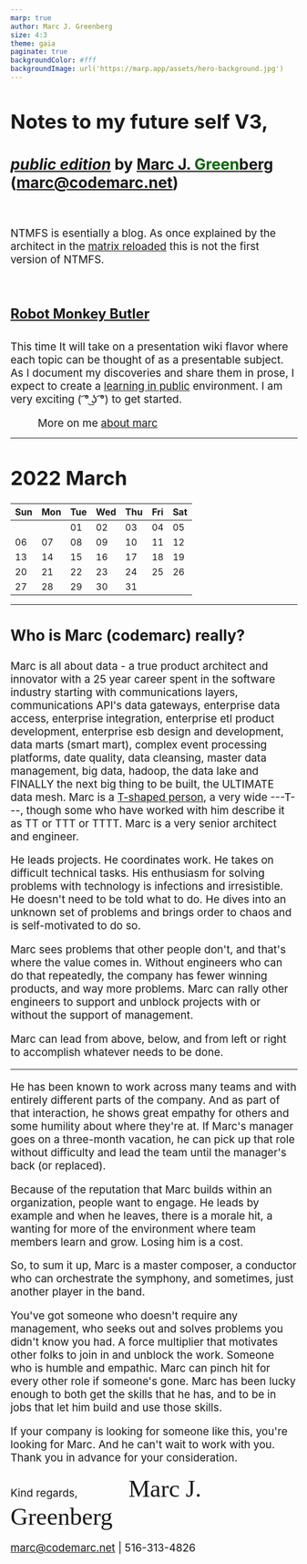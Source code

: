 ```yaml
---
marp: true
author: Marc J. Greenberg
size: 4:3
theme: gaia
paginate: true
backgroundColor: #fff
backgroundImage: url('https://marp.app/assets/hero-background.jpg')
---
```

<style>
  section {
   font-family: 'Roboto', 'Segoe UI', 'Liberation Sans', 'Helvetica', 'Arial', sans-serif;}
  h1 {font-size:26pt;}
  h2 {font-size:22pt;}  
  h3 {font-size:20pt;}
  h4 {font-size:18pt;}
  p {font-size:14pt;}
  footer {font-size:14pt;text-indent:48px}
</style>

# Notes to my future self V3, 
### [_public edition_][swyx] by [Marc J. <span style="color:darkgreen;">Green</span>berg](mailto:marc@codemarc.net) (marc@codemarc.net)

<br/>

NTMFS is esentially a blog. As once explained by the architect in the [matrix reloaded][2] this is not the first version of NTMFS.  

<br/>

#### [Robot Monkey Butler][1]

This time It will take on a presentation wiki flavor where each topic can be thought of as a presentable subject. As I document my discoveries and share them in prose, I expect to create a [learning in public][swyx] environment. I am very exciting ( ͡° ͜ʖ ͡°) to get started.

<footer>More on me <a href="#about">about marc</a></footer>

---

# 2022 March

| Sun | Mon | Tue | Wed | Thu | Fri | Sat |
| --- | --- | --- | --- | --- | --- | --- |
|     |     | 01  | 02  | 03  | 04  | 05  |
| 06  | 07  | 08  | 09  | 10  | 11  | 12  |
| 13  | 14  | 15  | 16  | 17  | 18  | 19  |
| 20  | 21  | 22  | 23  | 24  | 25  | 26  |
| 27  | 28  | 29  | 30  | 31  |     |     |


---

### Who is Marc (codemarc) really?  <a id='about'></a>

Marc is all about data - a true product architect and innovator with a 25 year career spent in the software industry starting with communications layers, communications API's data gateways, enterprise data access, enterprise integration, enterprise etl product development, enterprise esb design and development, data marts (smart mart), complex event processing platforms, date quality, data cleansing, master data management, big data, hadoop, the data lake and FINALLY the next big thing to be built, the ULTIMATE data mesh. Marc is a [T-shaped person][3], a very wide ---T---, though some who have worked with him describe it as TT or TTT or TTTT. Marc is a very senior architect and engineer.

He leads projects. He coordinates work. He takes on difficult technical tasks. His enthusiasm for solving problems with technology is infections and irresistible. He doesn't need to be told what to do. He dives into an unknown set of problems and brings order to chaos and is self-motivated to do so.

Marc sees problems that other people don't, and that's where the value comes in. Without engineers who can do that repeatedly, the company has fewer winning products, and way more problems. Marc can rally other engineers to support and unblock projects with or without the support of management.

Marc can lead from above, below, and from left or right to accomplish whatever needs to be done. 

---

He has been known to work across many teams and with entirely different parts of the company. And as part of that interaction, he shows great empathy for others and some humility about where they're at. If Marc's manager goes on a three-month vacation, he can pick up that role without difficulty and lead the team until the manager's back (or replaced).

Because of the reputation that Marc builds within an organization, people want to engage. He leads by example and when he leaves, there is a morale hit, a wanting for more of the environment where team members learn and grow. Losing him is a cost.

So, to sum it up, Marc is a master composer, a conductor who can orchestrate the symphony, and sometimes, just another player in the band.

You've got someone who doesn't require any management, who seeks out and solves problems you didn't know you had. A force multiplier that motivates other folks to join in and unblock the work. Someone who is humble and empathic. Marc can pinch hit for every other role if someone's gone. Marc has been lucky enough to both get the skills that he has, and to be in jobs that let him build and use those skills.

If your company is looking for someone like this, you're looking for Marc. And he can't wait to work with you. Thank you in advance for your consideration.

Kind regards, <font style="font-family:Brush Script MT;font-size:32pt;margin-left:84px">Marc J. Greenberg</font>

marc@codemarc.net | 516-313-4826


<!-- REFERENCES -->
[swyx]: https://www.swyx.io/learn-in-public/
[1]: https://fb.watch/9P1cHyeIXJ/
[2]: https://youtu.be/LN8EE5JxSGQ?t=86
[3]: https://www.forbes.com/sites/lisabodell/2020/08/28/futurethink-forecasts-t-shaped-teams-are-the-future-of-work/?sh=2b816eba5fde




<!-- ---
## Older <a id="older"/>

- [Terraform](Hashicorp/terraform.md)
- React
- CaaS
- K8s
- K3s
- f5
- Analytics
- Observability
 -->
